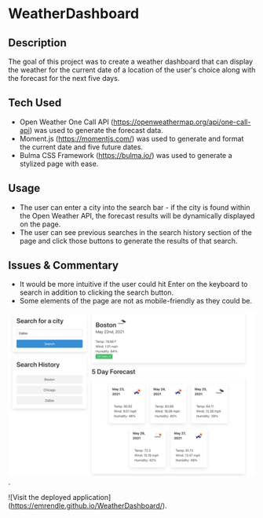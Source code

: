 # WeatherDashboard
## Description
The goal of this project was to create a weather dashboard that can display the weather for the current date of a location of the user's choice along with the forecast for the next five days. 

## Tech Used
- Open Weather One Call API (https://openweathermap.org/api/one-call-api) was used to generate the forecast data.
- Moment.js (https://momentjs.com/) was used to generate and format the current date and five future dates.
- Bulma CSS Framework (https://bulma.io/) was used to generate a stylized page with ease.

## Usage
- The user can enter a city into the search bar - if the city is found within the Open Weather API, the forecast results will be dynamically displayed on the page.
- The user can see previous searches in the search history section of the page and click those buttons to generate the results of that search. 

## Issues & Commentary
- It would be more intuitive if the user could hit Enter on the keyboard to search in addition to clicking the search button.
- Some elements of the page are not as mobile-friendly as they could be.

![A screenshot of the Weather Dashboard](assets/images/WeatherDashboard.png).

![Visit the deployed application] (https://emrendle.github.io/WeatherDashboard/).